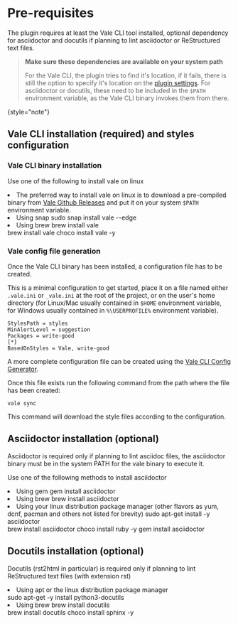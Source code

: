# Pre-requisites

The plugin requires at least the Vale CLI tool installed, optional dependency for asciidoctor and docutils if planning to lint asciidoctor or ReStructured text files.


> **Make sure these dependencies are available on your system path**
>
> For the Vale CLI, the plugin tries to find it's location, if it fails, there is still the option to specify it's location on the [plugin settings](starter-topic.md#configuration). For asciidoctor or docutils, these
> need to be included in the <code>$PATH</code> environment variable, as the Vale CLI binary invokes them from there.
>
{style="note"}

## Vale CLI installation (required) and styles configuration

### Vale CLI binary installation

  <tabs>
      <tab title="Linux">
        <p>Use one of the following to install vale on linux</p>
        <list style="bullet">
            <li>The preferred way to install vale on linux is to download a pre-compiled binary from <a href="https://github.com/errata-ai/vale/releases">Vale Github Releases</a> and put it on your system <code>$PATH</code> environment variable. 
            </li>
            <li>Using snap
                <code-block>
                sudo snap install vale --edge
                </code-block>
            </li>
      <li>Using brew
        <code-block>
          brew install vale
        </code-block>
      </li>
        </list> 
      </tab>
      <tab title="Mac OS">
        <code-block>
          brew install vale
        </code-block>
      </tab>
      <tab title="Windows">
      <code-block>
        choco install vale -y
      </code-block>
      </tab>
  </tabs>

### Vale config file generation

Once the Vale CLI binary has been installed, a configuration file has to be created.

This is a minimal configuration to get started, place it on a file named either `.vale.ini` or `_vale.ini` at the root of the project, or on the user's home directory (for Linux/Mac usually contained in `$HOME`
environment variable, for Windows usually contained in `%\USERPROFILE%` environment variable).

```
StylesPath = styles
MinAlertLevel = suggestion
Packages = write-good
[*]
BasedOnStyles = Vale, write-good
```

A more complete configuration file can be created using the [Vale CLI Config Generator](https://vale.sh/generator/).

Once this file exists run the following command from the path where the file has been created:

```
vale sync
```

This command will download the style files according to the configuration.

## Asciidoctor installation (optional)

Asciidoctor is required only if planning to lint asciidoc files, the asciidoctor binary must be in the system PATH for the vale binary to execute it.
<tabs>
      <tab title="Linux"><p>Use one of the following methods to install asciidoctor</p>
      <list style="bullet">
      <li>Using gem 
        <code-block>
        gem install asciidoctor
        </code-block>
      </li>
      <li>Using brew
        <code-block>
          brew install asciidoctor
        </code-block></li>
      <li>Using your linux distribution package manager (other flavors as yum, dcnf, pacman and others not listed for brevity)
        <code-block>
            sudo apt-get install -y asciidoctor
        </code-block></li></list>
      </tab>
      <tab title="Mac OS">
        <code-block>
          brew install asciidoctor
        </code-block>
      </tab>
      <tab title="Windows">
      <code-block>
        choco install ruby -y
        gem install asciidoctor
      </code-block>
      </tab>
  </tabs>

## Docutils installation (optional)

Docutils (rst2html in particular) is required only if planning to lint ReStructured text files (with extension rst)
<tabs>
      <tab title="Linux">
        <list style="bullet">
        <li>Using apt or the linux distribution package manager  
        <code-block>
            sudo apt-get -y install python3-docutils
        </code-block>
        </li>
        <li>
       Using brew
        <code-block>
          brew install docutils
        </code-block>
        </li>
        </list>
      </tab>
      <tab title="Mac OS">
        <code-block>
          brew install docutils
        </code-block>
      </tab>
      <tab title="Windows">
      <code-block>
        choco install sphinx -y
      </code-block>
      </tab>
  </tabs>
